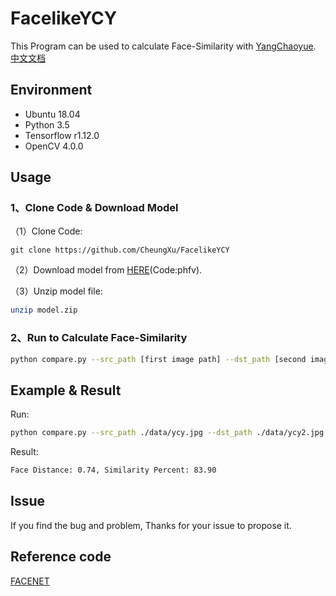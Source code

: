 # FacelikeYCY
This Program can be used to calculate Face-Similarity with [YangChaoyue](https://weibo.com/u/5644764907).
[中文文档](https://github.com/CheungXu/FacelikeYCY/blob/master/README_CN.md)


## Environment
+ Ubuntu 18.04
+ Python 3.5
+ Tensorflow r1.12.0
+ OpenCV 4.0.0

## Usage

### 1、Clone Code & Download Model
（1）Clone Code:
```git
git clone https://github.com/CheungXu/FacelikeYCY
```
（2）Download model from [HERE](https://pan.baidu.com/s/1w0HFw4alVqpWTYJj5bO00Q)(Code:phfv).


（3）Unzip model file:
```bash
unzip model.zip
```

### 2、Run to Calculate Face-Similarity

```bash
python compare.py --src_path [first image path] --dst_path [second image path] --image_size [image size (Max 200)]
```

## Example & Result

Run:
```bash 
python compare.py --src_path ./data/ycy.jpg --dst_path ./data/ycy2.jpg --image_size 200
```

Result:
```bash
Face Distance: 0.74, Similarity Percent: 83.90
```

## Issue
If you find the bug and problem, Thanks for your issue to propose it.
 
## Reference code
[FACENET](https://github.com/davidsandberg/facenet)
